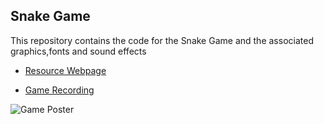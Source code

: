 Snake Game
----------


This repository contains the code for the Snake Game and the associated graphics,fonts and sound effects

- [Resource Webpage](https://www.notion.so/SOC-Snake-AI-Project-471ff57983a24f749ca0ec08df8c9472)

- [Game Recording](https://drive.google.com/drive/folders/1CTkxnkQnRemGd09Aj9upi3X7SBlZLHA-?usp=sharing)

![Game Poster](https://handsontek.net/images/Teams/Snake/hero.png)
